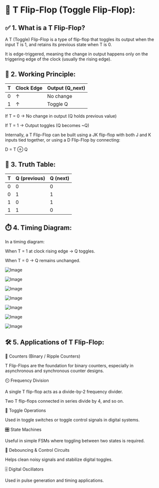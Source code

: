 # 🔄 T Flip-Flop (Toggle Flip-Flop):

## ✅ 1. What is a T Flip-Flop?

A T (Toggle) Flip-Flop is a type of flip-flop that toggles its output when the input T is 1, and retains its previous state when T is 0.

It is edge-triggered, meaning the change in output happens only on the triggering edge of the clock (usually the rising edge).

## 🔧 2. Working Principle:

 | T |	Clock Edge |	Output (Q_next) |
 |---|-------------|------------------|
 | 0 |	↑          |	No change       |
 | 1 |	↑          |	Toggle Q        |

If T = 0 → No change in output (Q holds previous value)

If T = 1 → Output toggles (Q becomes ~Q)

Internally, a T Flip-Flop can be built using a JK flip-flop with both J and K inputs tied together, or using a D Flip-Flop by connecting:

D = T ⊕ Q

## 🧪 3. Truth Table:

| T |	Q (previous) |	Q (next) |
|---|--------------|-----------|
| 0 | 	0          | 	0        |
| 0 | 	1          |	1        |
| 1 |  	  0        |	1        |
| 1 |	1            |	0        | 

## ⏱️ 4. Timing Diagram:

In a timing diagram:

When T = 1 at clock rising edge → Q toggles.

When T = 0 → Q remains unchanged.

![Image](https://github.com/user-attachments/assets/40b298d6-d6ad-45d7-a608-70ccd8e9c79c)

![Image](https://github.com/user-attachments/assets/b6fd92ac-8d33-4b30-ae5d-c7eb49c887a3)

![Image](https://github.com/user-attachments/assets/6ede872d-5482-493d-bc7d-75bb35cf4998)



![Image](https://github.com/user-attachments/assets/b6147c70-e144-429b-b540-2c7502865c95)

![Image](https://github.com/user-attachments/assets/d5bd0093-cfac-4c22-892b-5618b1440e6d)

![Image](https://github.com/user-attachments/assets/3311a889-6226-4e5f-8e5e-0037846950d1)

![Image](https://github.com/user-attachments/assets/008aff54-415f-4339-a202-593bea3eb7a6)




## 🛠️ 5. Applications of T Flip-Flop:

🧮 Counters (Binary / Ripple Counters)

T Flip-Flops are the foundation for binary counters, especially in asynchronous and synchronous counter designs.

⏲️ Frequency Division

A single T flip-flop acts as a divide-by-2 frequency divider.

Two T flip-flops connected in series divide by 4, and so on.

🔁 Toggle Operations

Used in toggle switches or toggle control signals in digital systems.

🎛️ State Machines

Useful in simple FSMs where toggling between two states is required.

🔋 Debouncing & Control Circuits

Helps clean noisy signals and stabilize digital toggles.

🎚️ Digital Oscillators

Used in pulse generation and timing applications.

